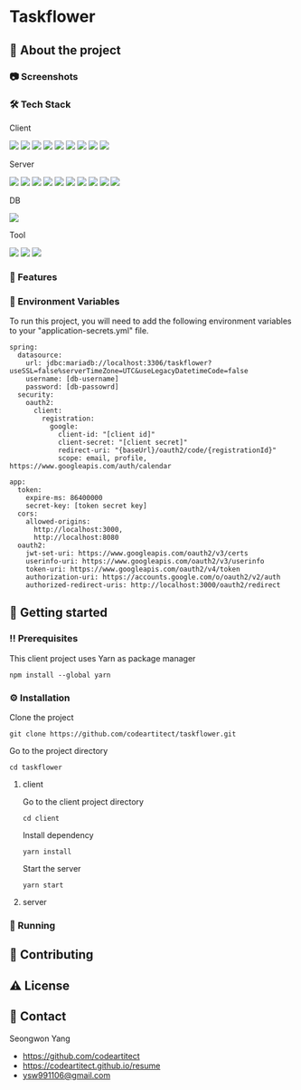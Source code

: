 # Taskflower

## 🌟 About the project

### 📷 Screenshots

### 🛠️ Tech Stack

Client

<img src="https://img.shields.io/badge/React-20232A?style=for-the-badge&logo=react&logoColor=61DAFB" />

<img src="https://img.shields.io/badge/TypeScript-007ACC?style=for-the-badge&logo=typescript&logoColor=white" />

<img src="https://img.shields.io/badge/ts--node-3178C6?style=for-the-badge&logo=ts-node&logoColor=white"/>

<img src="https://img.shields.io/badge/Node%20js-339933?style=for-the-badge&logo=nodedotjs&logoColor=white"/>

<img src="https://img.shields.io/badge/Yarn-2C8EBB?style=for-the-badge&logo=yarn&logoColor=white"/>

<img src="https://img.shields.io/badge/Tailwind_CSS-38B2AC?style=for-the-badge&logo=tailwind-css&logoColor=white"/>

<img src="https://img.shields.io/badge/daisyUI-1ad1a5?style=for-the-badge&logo=daisyui&logoColor=white"/>

<img src="https://img.shields.io/badge/json-5E5C5C?style=for-the-badge&logo=json&logoColor=white"/>

<img src="https://img.shields.io/badge/eslint-3A33D1?style=for-the-badge&logo=eslint&logoColor=white"/>

Server

<img src="https://img.shields.io/badge/Spring-6DB33F?style=for-the-badge&logo=spring&logoColor=white"/>

<img src="https://img.shields.io/badge/Spring_Boot-F2F4F9?style=for-the-badge&logo=spring-boot"/>

<img src="https://img.shields.io/badge/Spring_Security-6DB33F?style=for-the-badge&logo=Spring-Security&logoColor=white"/>

<img src="https://img.shields.io/badge/Google_Cloud-4285F4?style=for-the-badge&logo=google-cloud&logoColor=white"/>

<img src="https://img.shields.io/badge/gradle-02303A?style=for-the-badge&logo=gradle&logoColor=white"/>

<img src="https://img.shields.io/badge/JWT-000000?style=for-the-badge&logo=JSON%20web%20tokens&logoColor=white"/>

<img src="https://img.shields.io/badge/json-5E5C5C?style=for-the-badge&logo=json&logoColor=white"/>

<img src="https://img.shields.io/badge/OpenJDK-ED8B00?style=for-the-badge&logo=openjdk&logoColor=white"/>

<img src="https://img.shields.io/badge/SonarLint-CB2029?style=for-the-badge&logo=sonarlint&logoColor=white"/>

<img src="https://img.shields.io/badge/Hibernate-59666C?style=for-the-badge&logo=Hibernate&logoColor=white"/>



DB

<img src="https://img.shields.io/badge/MariaDB-003545?style=for-the-badge&logo=mariadb&logoColor=white"/>

Tool

<img src="https://img.shields.io/badge/Postman-FF6C37?style=for-the-badge&logo=Postman&logoColor=white"/>

<img src="https://img.shields.io/badge/NeoVim-%2357A143.svg?&style=for-the-badge&logo=neovim&logoColor=white"/>

<img src="https://img.shields.io/badge/WebStorm-000000?style=for-the-badge&logo=WebStorm&logoColor=white"/>



### 🎯 Features

### 🔑 Environment Variables

To run this project, you will need to add the following environment variables to your "application-secrets.yml" file.

```
spring:
  datasource:
    url: jdbc:mariadb://localhost:3306/taskflower?useSSL=false%serverTimeZone=UTC&useLegacyDatetimeCode=false
    username: [db-username]
    password: [db-passowrd]
  security:
    oauth2:
      client:
        registration:
          google:
            client-id: "[client id]"
            client-secret: "[client secret]"
            redirect-uri: "{baseUrl}/oauth2/code/{registrationId}"
            scope: email, profile, https://www.googleapis.com/auth/calendar

app:
  token:
    expire-ms: 86400000
    secret-key: [token secret key]
  cors:
    allowed-origins:
      http://localhost:3000,
      http://localhost:8080
  oauth2:
    jwt-set-uri: https://www.googleapis.com/oauth2/v3/certs
    userinfo-uri: https://www.googleapis.com/oauth2/v3/userinfo
    token-uri: https://www.googleapis.com/oauth2/v4/token
    authorization-uri: https://accounts.google.com/o/oauth2/v2/auth
    authorized-redirect-uris: http://localhost:3000/oauth2/redirect
```



## 🧰  Getting started

### ‼️ Prerequisites

This client project uses Yarn as package manager

```
npm install --global yarn
```

### ⚙️ Installation

Clone the project

```
git clone https://github.com/codeartitect/taskflower.git
```

Go to the project directory

```
cd taskflower
```

1. client

   Go to the client project directory

   ```
   cd client
   ```

   Install dependency

   ```
   yarn install
   ```

   Start the server

   ```
   yarn start
   ```

   

2. server

### 🏃 Running

## 👋 Contributing

## ⚠️ License

## 🤝 Contact

Seongwon Yang

- https://github.com/codeartitect
- https://codeartitect.github.io/resume
- ysw991106@gmail.com

